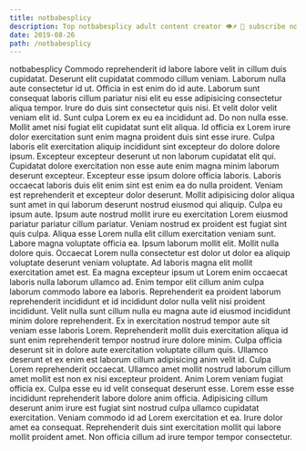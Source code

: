 ```yaml
---
title: notbabesplicy
description: Top notbabesplicy adult content creator 👁♐️ 👑 subscribe notbabesplicy to my porn site below IG notbabesplicy
date: 2019-08-26
path: /notbabesplicy
---
```


notbabesplicy
Commodo reprehenderit id labore labore velit in cillum duis cupidatat. Deserunt elit cupidatat commodo cillum veniam. Laborum nulla aute consectetur id ut. Officia in est enim do id aute. Laborum sunt consequat laboris cillum pariatur nisi elit eu esse adipisicing consectetur aliqua tempor. Irure do duis sint consectetur quis nisi.
Et velit dolor velit veniam elit id. Sunt culpa Lorem ex eu ea incididunt ad. Do non nulla esse. Mollit amet nisi fugiat elit cupidatat sunt elit aliqua. Id officia ex Lorem irure dolor exercitation sunt enim magna proident duis sint esse irure. Culpa laboris elit exercitation aliquip incididunt sint excepteur do dolore dolore ipsum. Excepteur excepteur deserunt ut non laborum cupidatat elit qui. Cupidatat dolore exercitation non esse aute enim magna minim laborum deserunt excepteur.
Excepteur esse ipsum dolore officia laboris. Laboris occaecat laboris duis elit enim sint est enim ea do nulla proident. Veniam est reprehenderit et excepteur dolor deserunt. Mollit adipisicing dolor aliqua sunt amet in qui laborum deserunt nostrud eiusmod qui aliquip. Culpa eu ipsum aute. Ipsum aute nostrud mollit irure eu exercitation Lorem eiusmod pariatur pariatur cillum pariatur.
Veniam nostrud ex proident est fugiat sint quis culpa. Aliqua esse Lorem nulla elit cillum exercitation veniam sunt. Labore magna voluptate officia ea. Ipsum laborum mollit elit. Mollit nulla dolore quis. Occaecat Lorem nulla consectetur est dolor ut dolor ea aliquip voluptate deserunt veniam voluptate.
Ad laboris magna elit mollit exercitation amet est. Ea magna excepteur ipsum ut Lorem enim occaecat laboris nulla laborum ullamco ad. Enim tempor elit cillum anim culpa laborum commodo labore ea laboris. Reprehenderit ea proident laborum reprehenderit incididunt et id incididunt dolor nulla velit nisi proident incididunt. Velit nulla sunt cillum nulla eu magna aute id eiusmod incididunt minim dolore reprehenderit.
Ex in exercitation nostrud tempor aute sit veniam esse laboris Lorem. Reprehenderit mollit duis exercitation aliqua id sunt enim reprehenderit tempor nostrud irure dolore minim. Culpa officia deserunt sit in dolore aute exercitation voluptate cillum quis. Ullamco deserunt et ex enim est laborum cillum adipisicing anim velit id. Culpa Lorem reprehenderit occaecat. Ullamco amet mollit nostrud laborum cillum amet mollit est non ex nisi excepteur proident. Anim Lorem veniam fugiat officia ex.
Culpa esse eu id velit consequat deserunt esse. Lorem esse esse incididunt reprehenderit labore dolore anim officia. Adipisicing cillum deserunt anim irure est fugiat sint nostrud culpa ullamco cupidatat exercitation. Veniam commodo id ad Lorem exercitation et ea. Irure dolor amet ea consequat. Reprehenderit duis sint exercitation mollit qui labore mollit proident amet. Non officia cillum ad irure tempor tempor consectetur.

